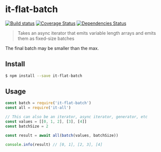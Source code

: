 # it-flat-batch

[![Build status](https://travis-ci.org/achingbrain/it-flat-batch.svg?branch=master)](https://travis-ci.org/achingbrain/it-flat-batch?branch=master) [![Coverage Status](https://coveralls.io/repos/github/achingbrain/it-flat-batch/badge.svg?branch=master)](https://coveralls.io/github/achingbrain/it-flat-batch?branch=master) [![Dependencies Status](https://david-dm.org/achingbrain/it-flat-batch/status.svg)](https://david-dm.org/achingbrain/it-flat-batch)

> Takes an async iterator that emits variable length arrays and emits them as fixed-size batches

The final batch may be smaller than the max.

## Install

```sh
$ npm install --save it-flat-batch
```

## Usage

```javascript
const batch = require('it-flat-batch')
const all = require('it-all')

// This can also be an iterator, async iterator, generator, etc
const values = [[0, 1, 2], [3], [4]]
const batchSize = 2

const result = await all(batch(values, batchSize))

console.info(result) // [0, 1], [2, 3], [4]
```
